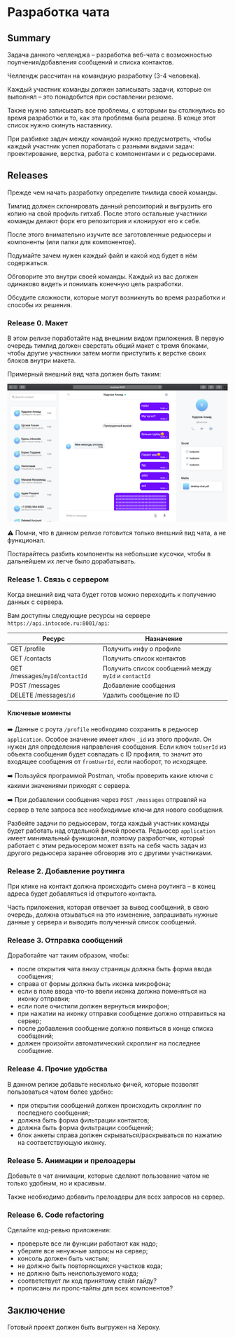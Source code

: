 # Разработка чата

## Summary

Задача данного челленджа – разработка веб-чата с возможностью поулчения/добавления сообщений и списка контактов.

Челлендж рассчитан на командную разработку (3-4 человека).

Каждый участник команды должен записывать задачи, которые он выполнял – это понадобится при составлении резюме.

Также нужно записывать все проблемы, с которыми вы столкнулись во время разработки и то, как эта проблема была решена. В конце этот список нужно скинуть наставнику.

При разбивке задач между командой нужно предусмотреть, чтобы каждый участник успел поработать с разными видами задач: проектирование, верстка, работа с компонентами и с редьюсерами.

## Releases

Прежде чем начать разработку определите тимлида своей команды.

Тимлид должен склонировать данный репозиторий и выгрузить его копию на свой профиль гитхаб. После этого остальные участники команды делают форк его репозитория и клонируют его к себе.

После этого внимательно изучите все заготовленные редьюсеры и компоненты (или папки для компонентов).

Подумайте зачем нужен каждый файл и какой код будет в нём содержаться.

Обговорите это внутри своей команды. Каждый из вас должен одинаково видеть и понимать конечную цель разработки.

Обсудите сложности, которые могут возникнуть во время разработки и способы их решения.

### Release 0. Макет

В этом релизе поработайте над внешним видом приложения. В первую очередь тимлид должен сверстать общий макет с тремя блоками, чтобы другие участники затем могли приступить к верстке своих блоков внутри макета.

Примерный внешний вид чата должен быть таким:

![](./img.png)

⚠️ Помни, что в данном релизе готовится только внешний вид чата, а не функционал.

Постарайтесь разбить компоненты на небольшие кусочки, чтобы в дальнейшем их легче было дорабатывать.

### Release 1. Связь с сервером

Когда внешний вид чата будет готов можно переходить к получению данных с сервера.

Вам доступны следующие ресурсы на сервере `https://api.intocode.ru:8001/api`:

| Ресурс                           | Назначение                                           |
| -------------------------------- | ---------------------------------------------------- |
| GET /profile                     | Получить инфу о профиле                              |
| GET /contacts                    | Получить список контактов                            |
| GET /messages/`myId`/`contactId` | Получить список сообщений между `myId` и `contactId` |
| POST /messages                   | Добавление сообщения                                 |
| DELETE /messages/`id`            | Удалить сообщение по ID                              |

#### Ключевые моменты

➡️ Данные с роута `/profile` необходимо сохранить в редьюсер `application`.
Особое значение имеет ключ `_id` из этого профиля. Он нужен для определения направления сообщения. Если ключ `toUserId` из объекта сообщения будет совпадать с ID профиля, то значит это входящее сообщения от `fromUserId`, если наоборот, то исходящее.

➡️ Пользуйся программой Postman, чтобы проверить какие ключи с какими значениями приходят с сервера.

➡️ При добавлении сообщения через `POST /messages` отправляй на сервер в теле запроса все необходимые ключи для нового сообщения.

Разбейте задачи по редьюсерам, тогда каждый участник команды будет работать над отдельной фичей проекта. Редьюсер `application` имеет минимальный функционал, поэтому разработчик, который работает с этим редьюсером может взять на себя часть задач из другого редьюсера заранее обговорив это с другими участниками.

### Release 2. Добавление роутинга

При клике на контакт должна происходить смена роутинга – в конец адреса будет добавляться id открытого контакта.

Часть приложения, которая отвечает за вывод сообщений, в свою очередь, должна отзываться на это изменение, запрашивать нужные данные у сервера и выводить полученный список сообщений.

### Release 3. Отправка сообщений

Доработайте чат таким образом, чтобы:

- после открытия чата внизу страницы должна быть форма ввода сообщения;
- справа от формы должна быть иконка микрофона;
- если в поле ввода что-то ввели иконка должна поменяться на иконку отправки;
- если поле очистили должен вернуться микрофон;
- при нажатии на иконку отправки сообщение должно отправиться на сервер;
- после добавления сообщение должно появиться в конце списка сообщений;
- должен произойти автоматический скроллинг на последнее сообщение.

### Release 4. Прочие удобства

В данном релизе добавьте несколько фичей, которые позволят пользоваться чатом более удобно:

- при открытии сообщений должен происходить скроллинг по последнего сообщения;
- должна быть форма фильтрации контактов;
- должна быть форма фильтрации сообщений;
- блок анкеты справа должен скрываться/раскрываться по нажатию на соответствующую иконку.

### Release 5. Анимации и прелоадеры

Добавьте в чат анимации, которые сделают пользование чатом не только удобным, но и красивым.

Также необходимо добавить прелоадеры для всех запросов на сервер.

### Release 6. Code refactoring

Сделайте код-ревью приложения:

- проверьте все ли функции работают как надо;
- уберите все ненужные запросы на сервер;
- консоль должен быть чистым;
- не должно быть повторяющихся участков кода;
- не должно быть неиспользуемого кода;
- соответствует ли код принятому стайл гайду?
- прописаны ли пропс-тайпы для всех компонентов?

## Заключение

Готовый проект должен быть выгружен на Хероку.
